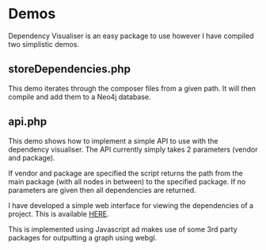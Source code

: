 # Demos

Dependency Visualiser is an easy package to use however I have compiled
two simplistic demos.

## storeDependencies.php

This demo iterates through the composer files from a given path. It will
then compile and add them to a Neo4j database.

## api.php

This demo shows how to implement a simple API to use with the dependency
visualiser. The API currently simply takes 2 parameters (vendor and package).

If vendor and package are specified the script returns the path from the
main package (with all nodes in between) to the specified package. If no
parameters are given then all dependencies are returned.

I have developed a simple web interface for viewing the dependencies of a project.
This is available [HERE](https://github.com/petermcd/DependencyVisualiserWeb).

This is implemented using Javascript ad makes use of some 3rd party packages
for outputting a graph using webgl.